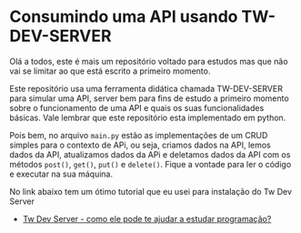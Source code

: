 # Consumindo uma API usando TW-DEV-SERVER

Olá a todos, este é mais um repositório voltado para estudos mas que não vai se limitar ao que está escrito a primeiro momento. 

Este repositório usa uma ferramenta didática chamada TW-DEV-SERVER para simular uma API, server bem para fins de estudo a primeiro momento sobre o funcionamento de uma API e quais os suas funcionalidades básicas. Vale lembrar que este repositório esta implementado em python. 

Pois bem, no arquivo `main.py` estão as implementações de um CRUD simples para o contexto de APi, ou seja, criamos dados na API, lemos dados da API, atualizamos dados da APi e deletamos dados da API com os métodos `post()`, `get()`, `put()` e `delete()`. Fique a vontade para ler o código e executar na sua máquina. 

No link abaixo tem um ótimo tutorial que eu usei para instalação do Tw Dev Server

* [Tw Dev Server - como ele pode te ajudar a estudar programação?](https://www.treinaweb.com.br/blog/tw-dev-server-como-ele-pode-te-ajudar-a-estudar-programacao/)